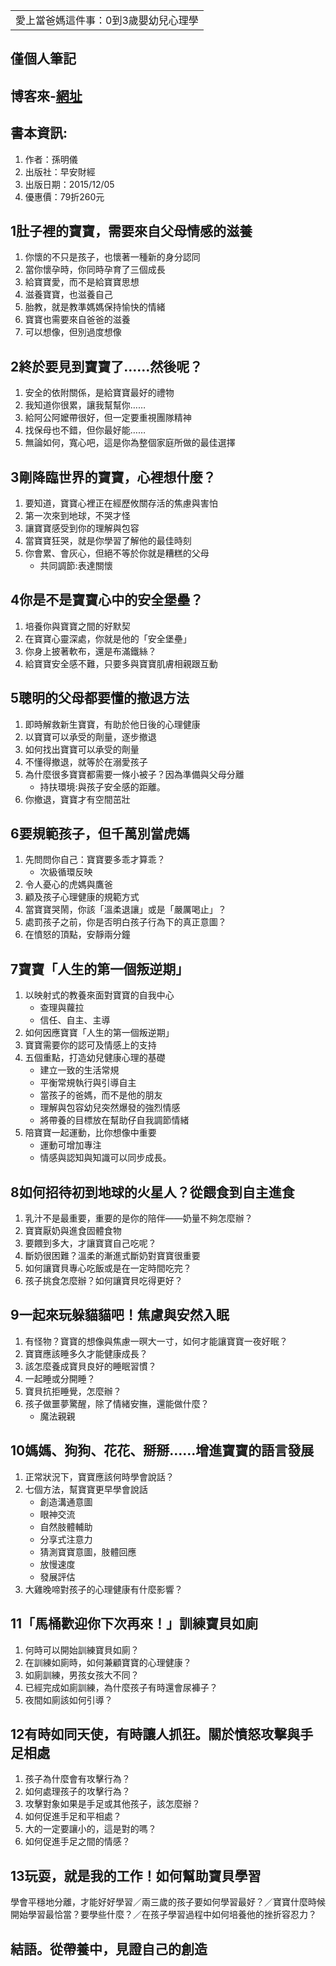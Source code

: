 <table>
    <tr>
        <td>愛上當爸媽這件事：0到3歲嬰幼兒心理學</td>
    </tr>
</table>

## 僅個人筆記
## 博客來-[網址](https://www.books.com.tw/products/0010698635)
## 書本資訊:
1. 作者：孫明儀  
2. 出版社：早安財經  
3. 出版日期：2015/12/05
4. 優惠價：79折260元
 
## 1肚子裡的寶寶，需要來自父母情感的滋養
1. 你懷的不只是孩子，也懷著一種新的身分認同
2. 當你懷孕時，你同時孕育了三個成長
3. 給寶寶愛，而不是給寶寶思想
4. 滋養寶寶，也滋養自己
5. 胎教，就是教準媽媽保持愉快的情緒
6. 寶寶也需要來自爸爸的滋養
7. 可以想像，但別過度想像
 
## 2終於要見到寶寶了……然後呢？
1. 安全的依附關係，是給寶寶最好的禮物
2. 我知道你很累，讓我幫幫你……
3. 給阿公阿嬤帶很好，但一定要重視團隊精神
4. 找保母也不錯，但你最好能……
5. 無論如何，寬心吧，這是你為整個家庭所做的最佳選擇
 
## 3剛降臨世界的寶寶，心裡想什麼？
1. 要知道，寶寶心裡正在經歷攸關存活的焦慮與害怕
2. 第一次來到地球，不哭才怪
3. 讓寶寶感受到你的理解與包容
4. 當寶寶狂哭，就是你學習了解他的最佳時刻
5. 你會累、會灰心，但絕不等於你就是糟糕的父母
   + 共同調節:表達關懷

## 4你是不是寶寶心中的安全堡壘？
1. 培養你與寶寶之間的好默契
2. 在寶寶心靈深處，你就是他的「安全堡壘」
3. 你身上披著軟布，還是布滿鐵絲？
4. 給寶寶安全感不難，只要多與寶寶肌膚相親跟互動
 
## 5聰明的父母都要懂的撤退方法
1. 即時解救新生寶寶，有助於他日後的心理健康
2. 以寶寶可以承受的劑量，逐步撤退
3. 如何找出寶寶可以承受的劑量
4. 不懂得撤退，就等於在溺愛孩子
5. 為什麼很多寶寶都需要一條小被子？因為準備與父母分離
   + 持扶環境:與孩子安全感的距離。
6. 你撤退，寶寶才有空間茁壯
 
## 6要規範孩子，但千萬別當虎媽
1. 先問問你自己：寶寶要多乖才算乖？
   + 次級循環反映
2. 令人憂心的虎媽與鷹爸
3. 顧及孩子心理健康的規範方式
4. 當寶寶哭鬧，你該「溫柔退讓」或是「嚴厲喝止」？
5. 處罰孩子之前，你是否明白孩子行為下的真正意圖？
6. 在憤怒的頂點，安靜兩分鐘
 
## 7寶寶「人生的第一個叛逆期」
1. 以映射式的教養來面對寶寶的自我中心
   + 查理與蘿拉
   + 信任、自主、主導
2. 如何因應寶寶「人生的第一個叛逆期」
3. 寶寶需要你的認可及情感上的支持
4. 五個重點，打造幼兒健康心理的基礎
   + 建立一致的生活常規
   + 平衡常規執行與引導自主
   + 當孩子的爸媽，而不是他的朋友
   + 理解與包容幼兒突然爆發的強烈情感
   + 將帶養的目標放在幫助仔自我調節情緒
5. 陪寶寶一起運動，比你想像中重要
   + 運動可增加專注
   + 情感與認知與知識可以同步成長。
 
## 8如何招待初到地球的火星人？從餵食到自主進食
1. 乳汁不是最重要，重要的是你的陪伴――奶量不夠怎麼辦？
2. 寶寶厭奶與進食固體食物
3. 要餵到多大，才讓寶寶自己吃呢？
4. 斷奶很困難？溫柔的漸進式斷奶對寶寶很重要
5. 如何讓寶貝專心吃飯或是在一定時間吃完？
6. 孩子挑食怎麼辦？如何讓寶貝吃得更好？
 
## 9一起來玩躲貓貓吧！焦慮與安然入眠
1. 有怪物？寶寶的想像與焦慮一暝大一寸，如何才能讓寶寶一夜好眠？
2. 寶寶應該睡多久才能健康成長？
3. 該怎麼養成寶貝良好的睡眠習慣？
4. 一起睡或分開睡？
5. 寶貝抗拒睡覺，怎麼辦？
6. 孩子做噩夢驚醒，除了情緒安撫，還能做什麼？
   + 魔法親親 
## 10媽媽、狗狗、花花、掰掰……增進寶寶的語言發展
1. 正常狀況下，寶寶應該何時學會說話？
2. 七個方法，幫寶寶更早學會說話
   + 創造溝通意圖
   + 眼神交流
   + 自然肢體輔助
   + 分享式注意力
   + 猜測寶寶意圖，肢體回應
   + 放慢速度
   + 發展評估
3. 大雞晚啼對孩子的心理健康有什麼影響？
 
## 11「馬桶歡迎你下次再來！」訓練寶貝如廁
1. 何時可以開始訓練寶貝如廁？
2. 在訓練如廁時，如何兼顧寶寶的心理健康？
3. 如廁訓練，男孩女孩大不同？
4. 已經完成如廁訓練，為什麼孩子有時還會尿褲子？
5. 夜間如廁該如何引導？
 
## 12有時如同天使，有時讓人抓狂。關於憤怒攻擊與手足相處
1. 孩子為什麼會有攻擊行為？
2. 如何處理孩子的攻擊行為？
3. 攻擊對象如果是手足或其他孩子，該怎麼辦？
4. 如何促進手足和平相處？
5. 大的一定要讓小的，這是對的嗎？
6. 如何促進手足之間的情感？
 
## 13玩耍，就是我的工作！如何幫助寶貝學習
學會平穩地分離，才能好好學習／兩三歲的孩子要如何學習最好？／寶寶什麼時候開始學習最恰當？要學些什麼？／在孩子學習過程中如何培養他的挫折容忍力？
 
## 結語。從帶養中，見證自己的創造
